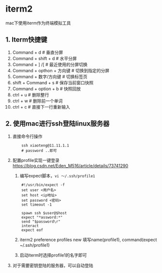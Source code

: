 # iterm2 
mac下使用iterm作为终端模拟工具

## 1. Iterm快捷键
1. Command + d  # 垂直分屏
2. Command + shift + d  # 水平分屏
3. Command + ] /[   # 最近使用的分屏切换
4. Command + opthon + 方向键    # 切换到指定的分屏
5. Command + 数字/方向键   # 切换标签页
6. shift + Command + s  # 保存当前窗口快照
7. Command + option + b # 快照回放 
8. ctrl + u # 删除整行
9. ctrl + w # 删除前一个单词
10. ctrl + c    # 直接下一行重新输入


## 2. 使用mac进行ssh登陆linux服务器
1. 直接命令行操作
    ```
        ssh xiaoteng@11.11.1.1
        # password ..即可
    ```
2. 配置profile实现一键登录
   https://blog.csdn.net/Eden_M516/article/details/73741290
   1. 编写expect脚本，`vi ～/.ssh/profile1` 
    ```
        #!/usr/bin/expect -f
        set user <用户名>
        set host <ip地址>
        set password <密码>
        set timeout -1

        spawn ssh $user@$host
        expect "*assword:*"
        send "$password\r"
        interact
        expect eof
    ```
   2.  iterm2 preference profiles new 
       填写name(profile1), command(expect ~/.ssh/profile1)

   3. 启动iterm时选择profile1的名字即可

3. 对于需要密钥登陆的服务器，可以自动登陆